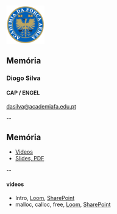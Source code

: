 <img src="img/afa.png" height="100">


## Memória

### Diogo Silva
####  CAP / ENGEL
dasilva@academiafa.edu.pt

<!-- .slide: data-background="Cornsilk" id="memory" -->

--

## Memória


- [Videos](#videos)
- [Slides, PDF](../pdf/12_memoria.pptx.pdf)

--

#### videos

- Intro, [Loom](https://www.loom.com/share/2c9e5aa739764e05a8cb664ad0d5afef), [SharePoint](https://academiafaedupt.sharepoint.com/:v:/s/PROG_GERAL/ETOY2CT6fItCq5puj37XmCoBXsxgD4y83VAKejGOrgV4OQ?e=CymNfq)
- malloc, calloc, free, [Loom](https://www.loom.com/share/35d2a5b215e84870889b33be33f2ef27), [SharePoint](https://academiafaedupt.sharepoint.com/:v:/s/PROG_GERAL/EQFff4qsSb9Dn-ReH2UCUWYB2bMqoVvixznqL5trHK9Nww?e=0VglTO)
